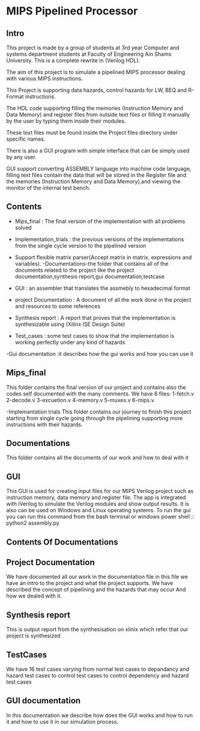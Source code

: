 MIPS Pipelined Processor
========================

Intro
-----

This project is made by a group of students at 3rd year Computer and systems department students at Faculty of Engineering Ain Shams University. This is a complete rewrite in (Verilog HDL). 

The aim of this project is to simulate a pipelined MIPS processor dealing with various MIPS instructions.

This Project is supporting data hazards, control hazards for LW, BEQ and R-Format instructions.

The HDL code supporting filling the memories (Instruction Memory and Data Memory) and register files from outside text files or filling it manually by the user by typing them inside their modules.

These text files must be found inside the Project files directory under specific names.
 
There is also a GUI program with simple interface that can be simply used by any user.

GUI support converting ASSEMBLY language into machine code language, filling text files contain the data that will be stored in the Register file and the memories (Instruction Memory and Data Memory),and viewing the monitor of the internal test bench.


 

Contents
--------

- Mips_final : The final version of the implementation with all problems solved  
- Implementation_trials : the previous versions of the implementations from the single cycle version to the pipelined version 
- Support flexible matrix parser(Accept matrix in matrix, expressions and variables).
-Documentations-the folder that contains all of the documents related to the project like the project documentation,synthesis report,gui documentation,testcase

- GUI : an assembler that translates the assmebly to hexadecimal format
- project Documentation : A document of all the work done in the project and resources to some references 
- Synthesis report : A report that proves that the implementation is synthesizable using (Xilinx ISE Design Suite)
- Test_cases : some test cases to show that the implementation is working perfectly under any kind of hazards 

-Gui documentation :it describes how the gui works and how you can use it 






Mips_final
----------
This folder contains the final version of our project and contains also the codes self documented with the many comments.
We have 6 files:
1-fetch.v
2-decode.v
3-excuetion.v
4-memory.v
5-muxes.v
6-mips.v

-Implemantation trials 
This folder contains our journey to finish this project starting from single cycle going through the pipelining supporting more instructions with their hazards.

Documentations
--------------
This folder contains all the documents of our work and how to deal with it 


GUI
---
This GUI is used for creating input files for our MIPS Verilog project such as instruction memory, data memory and register file. The app is integrated with iVerilog to simulate the Verilog modules and show output results. It is also can be used on Windows and Linux  operating systems.
To run the gui you can run this command from the bash terminal or windows power shell
::
python2 assembly.py
















Contents Of Documentations
--------------------------


Project Documentation
---------------------
We have documented all our work in the documentation file in this file we have an intro to the project and what the project supports.
We have described the concept of pipelining and the hazards that may occur 
And how we dealed with it.

Synthesis report
----------------
This is output report from the synthesisation on xlinix which refer that our project is synthesized


TestCases
--------
We have 16 test cases varying from normal test cases to depandancy and hazard test cases to control test cases to control dependency and hazard test cases

GUI documentation
------------------
In this documentation we describe how does the GUI works and how to run it and how to use it in our simulation process.

